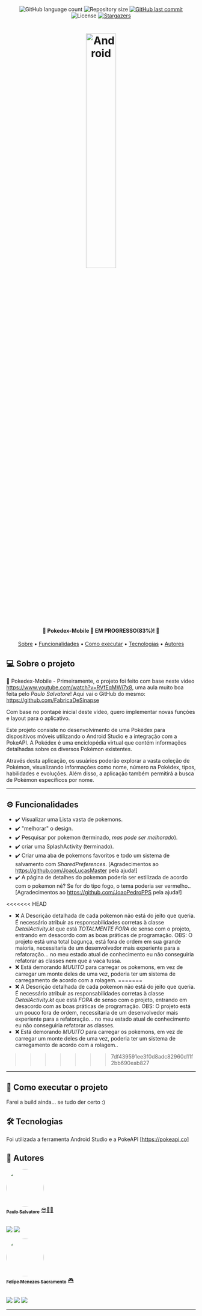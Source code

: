 <p align="center">
  <img alt="GitHub language count" src="https://img.shields.io/github/languages/count/Felipe-exec/Pokedex-Mobile?color=%2304D361">

  <img alt="Repository size" src="https://img.shields.io/github/repo-size/Felipe-exec/Pokedex-Mobile">
  
  <a href="https://github.com/Felipe-exec/Pokedex-Mobile/commits/main">
    <img alt="GitHub last commit" src="https://img.shields.io/github/last-commit/Felipe-exec/Pokedex-Mobile">
  </a>
    
   <img alt="License" src="https://img.shields.io/badge/license-MIT-brightgreen">
   <a href="https://github.com/tgmarinho/README-ecoleta/stargazers">
    <img alt="Stargazers" src="https://img.shields.io/github/stars/Felipe-exec/Pokedex-Mobile?style=social">
  </a>  
</p>

<h1 align="center">
    <img alt="Android" title="#Pokedex-Mobile" width="40%" src="https://66.media.tumblr.com/04bbb6a44e6ac6c9f5d6cddf308d1b5a/tumblr_mr323otPd81rfjowdo1_500.gif" />
</h1>

<h4 align="center"> 
	📱 Pokedex-Mobile 📲 EM PROGRESSO(83%)! 📘
</h4>

<p align="center">
 <a href="#-sobre-o-projeto">Sobre</a> •
 <a href="#%EF%B8%8F-funcionalidades">Funcionalidades</a> •
 <a href="#-como-executar-o-projeto">Como executar</a> • 
 <a href="#-tecnologias">Tecnologias</a> • 
 <a href="#-autores">Autores</a> 
</p>

## 💻 Sobre o projeto

📱 Pokedex-Mobile - Primeiramente, o projeto foi feito com base neste vídeo https://www.youtube.com/watch?v=RVfEqMWi7x8, uma aula muito boa feita pelo *Paulo Salvatore*! Aqui vai o GitHub do mesmo: https://github.com/FabricaDeSinapse

Com base no pontapé inicial deste vídeo, quero implementar novas funções e layout para o aplicativo.

Este projeto consiste no desenvolvimento de uma Pokédex para dispositivos móveis utilizando o Android Studio e a integração com a PokeAPI. A Pokédex é uma enciclopédia virtual que contém informações detalhadas sobre os diversos Pokémon existentes.

Através desta aplicação, os usuários poderão explorar a vasta coleção de Pokémon, visualizando informações como nome, número na Pokédex, tipos, habilidades e evoluções. Além disso, a aplicação também permitirá a busca de Pokémon específicos por nome.

---

## ⚙️ Funcionalidades

- :heavy_check_mark: Visualizar uma Lista vasta de pokemons.
- :heavy_check_mark: "melhorar" o design.
- :heavy_check_mark: Pesquisar por pokemon (terminado, *mas pode ser melhorado*).
- :heavy_check_mark: criar uma SplashActivity (terminado).
- :heavy_check_mark: Criar uma aba de pokemons favoritos e todo um sistema de salvamento com *SharedPreferences*. [Agradecimentos ao https://github.com/JoaoLucasMaster pela ajuda!]
- :heavy_check_mark: A página de detalhes do pokemon poderia ser estilizada de acordo com o pokemon né? Se for do tipo fogo, o tema poderia ser vermelho.. [Agradecimentos ao https://github.com/JoaoPedroPPS pela ajuda!]


<<<<<<< HEAD
- :x: A Descrição detalhada de cada pokemon não está do jeito que queria. É necessário atribuir as responsabilidades corretas à classe *DetailActivity.kt* que está *TOTALMENTE FORA* de senso com o projeto, entrando em desacordo com as boas práticas de programação. OBS: O projeto está uma total bagunça, está fora de ordem em sua grande maioria, necessitaria de um desenvolvedor mais experiente para a refatoração... no meu estado atual de conhecimento eu não conseguiria refatorar as classes nem que a vaca tussa.
- :x: Está demorando *MUUITO* para carregar os pokemons, em vez de carregar um monte deles de uma vez, poderia ter um sistema de carregamento de acordo com a rolagem.
=======
- :x: A Descrição detalhada de cada pokemon não está do jeito que queria. É necessário atribuir as responsabilidades corretas à classe *DetailActivity.kt* que está *FORA* de senso com o projeto, entrando em desacordo com as boas práticas de programação. OBS: O projeto está um pouco fora de ordem, necessitaria de um desenvolvedor mais experiente para a refatoração... no meu estado atual de conhecimento eu não conseguiria refatorar as classes.
- :x: Está demorando *MUUITO* para carregar os pokemons, em vez de carregar um monte deles de uma vez, poderia ter um sistema de carregamento de acordo com a rolagem..
>>>>>>> 7df439591ee3f0d8adc82960d11f2bb690eab827

---

## 🚀 Como executar o projeto

Farei a build ainda... se tudo der certo :)

## 🛠 Tecnologias

Foi utilizada a ferramenta Android Studio e a PokeAPI [https://pokeapi.co]

## 🦸 Autores

<a href="https://github.com/FabricaDeSinapse">
 <img style="border-radius: 50%;" src="https://avatars.githubusercontent.com/u/66227147?v=4" width="100px;" alt=""/>
 <br />
 <sub><b>Paulo Salvatore</b></sub></a> <a href="https://github.com/FabricaDeSinapse" title="GitHub perfil">😎🐱‍👤</a>
 
 <br />
 <br />

 <a href="https://www.instagram.com/paulo.salvatoree/" target="_blank"><img src="https://img.shields.io/badge/-Instagram-%23E4405F?style=for-the-badge&logo=instagram&logoColor=white" target="_blank"></a>
 <a href="https://www.linkedin.com/in/salvatorepaulo/" target="_blank"><img src="https://img.shields.io/badge/-LinkedIn-%230077B5?style=for-the-badge&logo=linkedin&logoColor=white" target="_blank"></a>


<a href="https://github.com/Felipe-exec">
 <img style="border-radius: 50%;" src="https://avatars.githubusercontent.com/u/84421730?v=4" width="100px;" alt=""/>
 <br />
 <sub><b>Felipe Menezes Sacramento</b></sub></a> <a href="https://github.com/Felipe-exec" title="GitHub perfil">🎮</a>
 
 <br />
 <br />

 <a href="https://www.instagram.com/felipe_mzss/" target="_blank"><img src="https://img.shields.io/badge/-Instagram-%23E4405F?style=for-the-badge&logo=instagram&logoColor=white" target="_blank"></a>
 <a href = "mailto:mzssacramento@gmail.com"><img src="https://img.shields.io/badge/-Gmail-%23333?style=for-the-badge&logo=gmail&logoColor=white" target="_blank"></a>
 <a href="https://www.linkedin.com/in/felipe-sacramento-8a03ba212/" target="_blank"><img src="https://img.shields.io/badge/-LinkedIn-%230077B5?style=for-the-badge&logo=linkedin&logoColor=white" target="_blank"></a>

---
